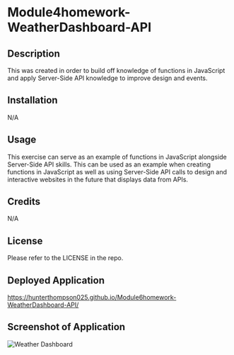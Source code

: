 # Module4homework-WeatherDashboard-API

## Description

This was created in order to build off knowledge of functions in JavaScript and apply Server-Side API knowledge to improve design and events.
## Installation

N/A

## Usage

This exercise can serve as an example of functions in JavaScript alongside Server-Side API skills. This can be used as an example when creating functions in JavaScript as well as using Server-Side API calls to design and interactive websites in the future that displays data from APIs.

## Credits

N/A

## License

Please refer to the LICENSE in the repo.

## Deployed Application
https://hunterthompson025.github.io/Module6homework-WeatherDashboard-API/


## Screenshot of Application
![Weather Dashboard](https://github.com/hunterthompson025/Module6homework-WeatherDashboard-API/assets/163206449/b7759d03-e394-4ebd-9e33-a764be66e7e8)

